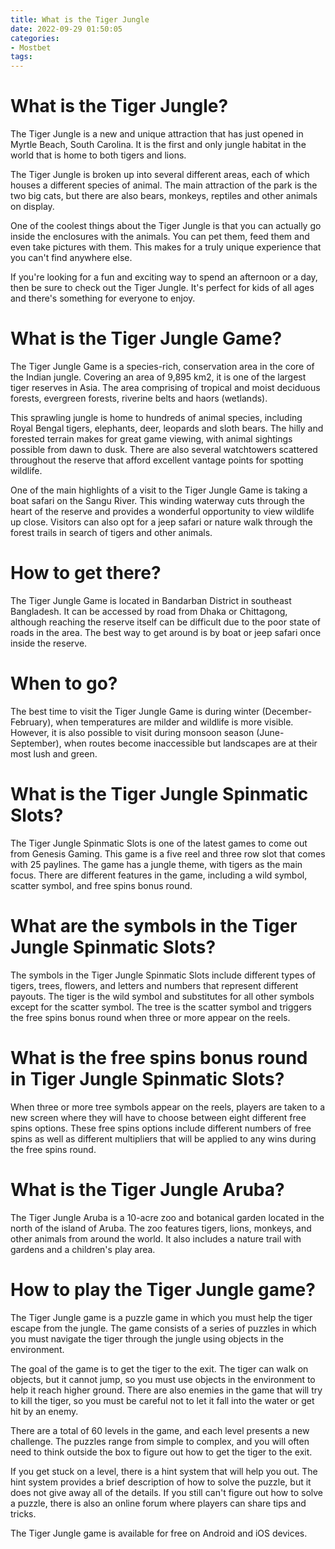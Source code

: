 ```yaml
---
title: What is the Tiger Jungle
date: 2022-09-29 01:50:05
categories:
- Mostbet
tags:
---
```



#  What is the Tiger Jungle?

The Tiger Jungle is a new and unique attraction that has just opened in Myrtle Beach, South Carolina. It is the first and only jungle habitat in the world that is home to both tigers and lions.

The Tiger Jungle is broken up into several different areas, each of which houses a different species of animal. The main attraction of the park is the two big cats, but there are also bears, monkeys, reptiles and other animals on display.

One of the coolest things about the Tiger Jungle is that you can actually go inside the enclosures with the animals. You can pet them, feed them and even take pictures with them. This makes for a truly unique experience that you can't find anywhere else.

If you're looking for a fun and exciting way to spend an afternoon or a day, then be sure to check out the Tiger Jungle. It's perfect for kids of all ages and there's something for everyone to enjoy.

#  What is the Tiger Jungle Game?

The Tiger Jungle Game is a species-rich, conservation area in the core of the Indian jungle. Covering an area of 9,895 km2, it is one of the largest tiger reserves in Asia. The area comprising of tropical and moist deciduous forests, evergreen forests, riverine belts and haors (wetlands).

This sprawling jungle is home to hundreds of animal species, including Royal Bengal tigers, elephants, deer, leopards and sloth bears. The hilly and forested terrain makes for great game viewing, with animal sightings possible from dawn to dusk. There are also several watchtowers scattered throughout the reserve that afford excellent vantage points for spotting wildlife.

One of the main highlights of a visit to the Tiger Jungle Game is taking a boat safari on the Sangu River. This winding waterway cuts through the heart of the reserve and provides a wonderful opportunity to view wildlife up close. Visitors can also opt for a jeep safari or nature walk through the forest trails in search of tigers and other animals.

# How to get there?

The Tiger Jungle Game is located in Bandarban District in southeast Bangladesh. It can be accessed by road from Dhaka or Chittagong, although reaching the reserve itself can be difficult due to the poor state of roads in the area. The best way to get around is by boat or jeep safari once inside the reserve.

# When to go?

The best time to visit the Tiger Jungle Game is during winter (December-February), when temperatures are milder and wildlife is more visible. However, it is also possible to visit during monsoon season (June-September), when routes become inaccessible but landscapes are at their most lush and green.

#  What is the Tiger Jungle Spinmatic Slots?

The Tiger Jungle Spinmatic Slots is one of the latest games to come out from Genesis Gaming. This game is a five reel and three row slot that comes with 25 paylines. The game has a jungle theme, with tigers as the main focus. There are different features in the game, including a wild symbol, scatter symbol, and free spins bonus round.

# What are the symbols in the Tiger Jungle Spinmatic Slots?

The symbols in the Tiger Jungle Spinmatic Slots include different types of tigers, trees, flowers, and letters and numbers that represent different payouts. The tiger is the wild symbol and substitutes for all other symbols except for the scatter symbol. The tree is the scatter symbol and triggers the free spins bonus round when three or more appear on the reels.

# What is the free spins bonus round in Tiger Jungle Spinmatic Slots?

When three or more tree symbols appear on the reels, players are taken to a new screen where they will have to choose between eight different free spins options. These free spins options include different numbers of free spins as well as different multipliers that will be applied to any wins during the free spins round.

#  What is the Tiger Jungle Aruba?

The Tiger Jungle Aruba is a 10-acre zoo and botanical garden located in the north of the island of Aruba. The zoo features tigers, lions, monkeys, and other animals from around the world. It also includes a nature trail with gardens and a children's play area.

#  How to play the Tiger Jungle game?

The Tiger Jungle game is a puzzle game in which you must help the tiger escape from the jungle. The game consists of a series of puzzles in which you must navigate the tiger through the jungle using objects in the environment.

The goal of the game is to get the tiger to the exit. The tiger can walk on objects, but it cannot jump, so you must use objects in the environment to help it reach higher ground. There are also enemies in the game that will try to kill the tiger, so you must be careful not to let it fall into the water or get hit by an enemy.

There are a total of 60 levels in the game, and each level presents a new challenge. The puzzles range from simple to complex, and you will often need to think outside the box to figure out how to get the tiger to the exit.

If you get stuck on a level, there is a hint system that will help you out. The hint system provides a brief description of how to solve the puzzle, but it does not give away all of the details. If you still can't figure out how to solve a puzzle, there is also an online forum where players can share tips and tricks.

The Tiger Jungle game is available for free on Android and iOS devices.